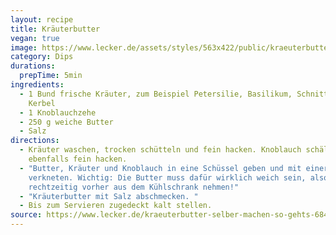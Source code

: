```yaml
---
layout: recipe
title: Kräuterbutter
vegan: true
image: https://www.lecker.de/assets/styles/563x422/public/kraeuterbutter-einfrieren.jpg?itok=GJysfm1u
category: Dips
durations:
  prepTime: 5min
ingredients:
  - 1 Bund frische Kräuter, zum Beispiel Petersilie, Basilikum, Schnittlauch,
    Kerbel
  - 1 Knoblauchzehe
  - 250 g weiche Butter
  - Salz
directions:
  - Kräuter waschen, trocken schütteln und fein hacken. Knoblauch schälen und
    ebenfalls fein hacken.
  - "Butter, Kräuter und Knoblauch in eine Schüssel geben und mit einer Gabel
    verkneten. Wichtig: Die Butter muss dafür wirklich weich sein, also
    rechtzeitig vorher aus dem Kühlschrank nehmen!"
  - "Kräuterbutter mit Salz abschmecken. "
  - Bis zum Servieren zugedeckt kalt stellen.
source: https://www.lecker.de/kraeuterbutter-selber-machen-so-gehts-68420.html
---
```

